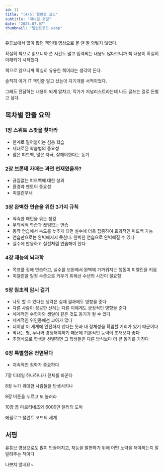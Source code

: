 ```yaml
---
id: 11
title: "[4/5] 탤런트 코드"
subtitle: "대니얼 코일"
date: "2025.07.07"
thumbnail: "탤런트코드.webp"
---
```


유튜브에서 많이 봤던 책인데 영상으로 볼 땐 잘 와닿지 않았다. 

확실히 책으로 읽으니까 쓴 시간도 많고 입력되는 내용도 많다보니까 책 내용이 확실히 이해되기 시작했다. 

책으로 읽으니까 확실히 유용한 책이라는 생각이 든다. 

솔직히 이거 IT 책인줄 알고 샀는데 자기개발 서적이었다. 

그래도 전달하는 내용이 되게 알차고, 작가가 저널리스트라는데 나도 글쓰는 걸로 돈벌고 싶다.

## 목차별 한줄 요약
### 1장 스위트 스팟을 찾아라
- 한계로 밀어붙이는 심층 학습
- 제대로된 학습법의 중요성
- 많은 피드백, 많은 자극, 잘해야한다는 동기

### 2장 브론테 자매는 과연 천재였을까?
- 끊임없는 피드백에 대한 성과
- 환경과 멘토의 중요성
- 미엘린무새

### 3장 완벽한 연습을 위한 3가지 규칙
- 익숙한 패턴을 묶는 청킹
- 무의식적 학습과 끊임없는 연습
- 동작 연습에서 속도를 늦추게 되면 실수에 더욱 집중하여 효과적인 피드백 가능
- 연습만으로는 완벽해지지 못한다. 완벽한 연습으로 완벽해질 수 있다
- 실수에 반응하고 실전처럼 연습해야 한다

### 4장 재능의 뇌과학
- 목표를 정해 연습하고, 실수를 보완해서 완벽에 가까워지는 행동이 미엘린을 키움
- 미엘린을 일정 수준으로 키우기 위해선 수년의 시간이 필요함

### 5장 원초적 암시 걸기
- 나도 할 수 있다는 생각은 실제 결과에도 영향을 준다
- 다른 사람이 성공한 선례는 다른 이에게도 긍정적인 영향을 준다
- 세계적인 수학자와 생일이 같은 것도 동기가 될 수 있다
- 세계적인 위인중에선 고아가 많다
- 더이상 이 세계에 안전하지 않다는 뜻과 내 정체성을 확립할 기회가 있기 때문이다
- 막내는 형, 누나와 경쟁해야하기 때문에 기본적인 능력이 또래보다 좋다
- 추첨식으로 학생을 선별하면 그 학생들은 다른 방식보다 더 큰 동기를 가진다

### 6장 특별함은 전염된다
- 지속적인 점화가 중요하다

7장 디테일 하나하나가 전체를 바꾼다

8장 누가 위대한 사람들을 탄생시키나

9장 버튼을 누르고 또 눌러라

10장 톰 마르티네즈와 6000만 달러의 도박

에필로그 탤런트 코드의 세계

## 서평

유튜브 영상으로도 많이 만들어지고, 재능을 발현하기 위해 어떤 노력을 해야하는지 잘 알려주는 책이다

나쁘지 않네요~